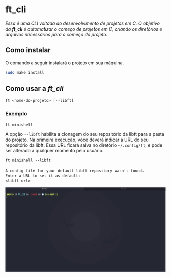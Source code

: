 # ft_cli

_Essa é uma CLI voltada ao desenvolvimento de projetos em C. O objetivo da **ft_cli** é automatizar o começo de projetos em C, criando os diretórios e arquivos necessários para o começo do projeto._

## Como instalar

O comando a seguir instalará o projeto em sua máquina.

```sh
sudo make install
```

## Como usar a *ft_cli*

```
ft <nome-do-projeto> [--libft]
```

### Exemplo

```
ft minishell
```

A opção `--libft` habilita a clonagem do seu repositório da libft para a pasta do projeto. Na primeira execução, você deverá indicar a URL do seu repositório da libft. Essa URL ficará salva no diretório `~/.config/ft`, e pode ser alterado a qualquer momento pelo usuário.

```
ft minishell --libft

A config file for your default libft repository wasn't found.
Enter a URL to set it as default:
<libft-url>
```

![gif exemplo do ft_cli](./assets/ft_cli_ex.gif)
